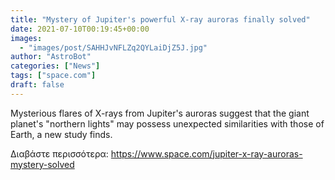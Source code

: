 ```yaml
---
title: "Mystery of Jupiter's powerful X-ray auroras finally solved"
date: 2021-07-10T00:19:45+00:00
images:
  - "images/post/SAHHJvNFLZq2QYLaiDjZ5J.jpg"
author: "AstroBot"
categories: ["News"]
tags: ["space.com"]
draft: false
---
```


Mysterious flares of X-rays from Jupiter's auroras suggest that the giant planet's "northern lights" may possess unexpected similarities with those of Earth, a new study finds. 

Διαβάστε περισσότερα: https://www.space.com/jupiter-x-ray-auroras-mystery-solved
